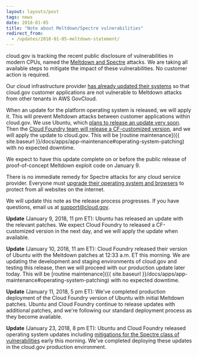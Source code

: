 ```yaml
---
layout: layouts/post
tags: news
date: 2018-01-05
title: "Note about Meltdown/Spectre vulnerabilities"
redirect_from:
  - /updates/2018-01-05-meltdown-statement/
---
```


cloud.gov is tracking the recent public disclosure of vulnerabilities in modern CPUs, named the [Meltdown and Spectre](https://meltdownattack.com/) attacks.
We are taking all available steps to mitigate the impact of these vulnerabilities. No customer action is required.

Our cloud infrastructure provider [has already updated their systems](https://aws.amazon.com/security/security-bulletins/AWS-2018-013/) so that cloud.gov customer applications are not vulnerable to Meltdown attacks from other tenants in AWS GovCloud.

When an update for the platform operating system is released, we will apply it. This will prevent Meltdown attacks between customer applications within cloud.gov. We use Ubuntu, which [plans to release an update very soon](https://canonical.com/blog/ubuntu-updates-for-the-meltdown-spectre-vulnerabilities). Then the [Cloud Foundry team will release a CF-customized version](https://www.cloudfoundry.org/meltdown-spectre-attacks/), and we will apply the update to cloud.gov. This will be [routine maintenance]({{ site.baseurl }}/docs/apps/app-maintenance#operating-system-patching) with no expected downtime.

We expect to have this update complete on or before the public release of proof-of-concept Meltdown exploit code on January 9.

There is no immediate remedy for Spectre attacks for any cloud service provider. Everyone must [upgrade their operating system and browsers](https://www.kb.cert.org/vuls/id/584653) to protect from all websites on the internet.

We will update this note as the release process progresses. If you have questions, email us at [support@cloud.gov](mailto:support@cloud.gov).

**Update** (January 9, 2018, 11 pm ET): Ubuntu has released an update with the relevant patches. We expect Cloud Foundry to released a CF-customized version in the next day, and we will apply the update when available.

**Update** (January 10, 2018, 11 am ET): Cloud Foundry released their version of Ubuntu with the Meltdown patches at 12:33 a.m. ET this morning. We are updating the development and staging environments of cloud.gov and testing this release, then we will proceed with our production update later today. This will be [routine maintenance]({{ site.baseurl }}/docs/apps/app-maintenance#operating-system-patching) with no expected downtime.

**Update** (January 11, 2018, 5 pm ET): We've completed production deployment of the Cloud Foundry version of Ubuntu with initial Meltdown patches. Ubuntu and Cloud Foundry continue to release updates with additional patches, and we're following our standard deployment process as they become available.

**Update** (January 23, 2018, 8 pm ET): Ubuntu and Cloud Foundry released operating system updates including [mitigations for the Spectre class of vulnerabilities](https://usn.ubuntu.com/usn/usn-3540-2/) early this morning. We've completed deploying these updates in the cloud.gov production environment.
